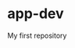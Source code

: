 # app-dev
My first repository 
<html>
  <head>
  </head>
  <body> 
    <title> My Favorite List <title>
      <li> itazura na kiss <li>
      <li> 
        
      </body>
</html>
      

